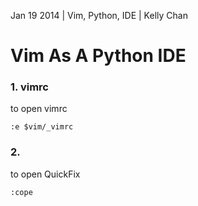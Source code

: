 Jan 19 2014 | Vim, Python, IDE | Kelly Chan
# Vim As A Python IDE

### 1. vimrc
to open vimrc
```
:e $vim/_vimrc 
```
### 2. 

to open QuickFix
```
:cope
```
